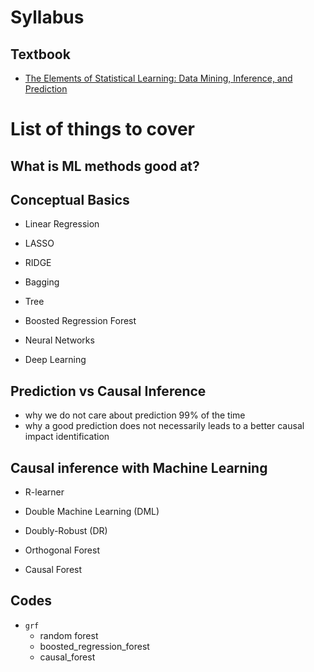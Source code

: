 # Syllabus

## Textbook

+ [The Elements of Statistical Learning: Data Mining, Inference, and Prediction](https://www.amazon.com/Elements-Statistical-Learning-Prediction-Statistics/dp/B006UTJ1NC/ref=asc_df_B006UTJ1NC/?tag=hyprod-20&linkCode=df0&hvadid=241983376253&hvpos=&hvnetw=g&hvrand=10888417445404071516&hvpone=&hvptwo=&hvqmt=&hvdev=c&hvdvcmdl=&hvlocint=&hvlocphy=9024744&hvtargid=pla-584543289341&psc=1)


# List of things to cover

## What is ML methods good at?

## Conceptual Basics
+ Linear Regression
+ LASSO 
+ RIDGE 
+ Bagging
+ Tree
+ Boosted Regression Forest 

+ Neural Networks 
+ Deep Learning

## Prediction vs Causal Inference
+ why we do not care about prediction 99% of the time
+ why a good prediction does not necessarily leads to a better causal impact identification

## Causal inference with Machine Learning

+ R-learner 
+ Double Machine Learning (DML)
+ Doubly-Robust (DR)

+ Orthogonal Forest
+ Causal Forest

## Codes

+ `grf`
  + random forest
  + boosted_regression_forest
  + causal_forest